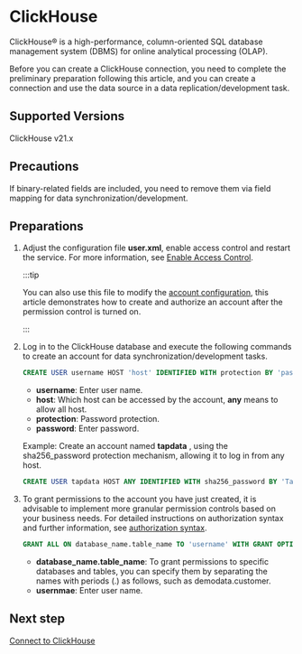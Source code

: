 # ClickHouse

ClickHouse® is a high-performance, column-oriented SQL database management system (DBMS) for online analytical processing (OLAP). 

Before you can create a ClickHouse connection, you need to complete the preliminary preparation following this article, and you can create a connection and use the data source in a data replication/development task.

## Supported Versions

ClickHouse v21.x

## Precautions

If binary-related fields are included, you need to remove them via field mapping for data synchronization/development.

## Preparations

1. Adjust the configuration file **user.xml**, enable access control and restart the service. For more information, see [Enable Access Control](https://clickhouse.com/docs/zh/operations/access-rights#enabling-access-control).

   :::tip

   You can also use this file to modify the [account configuration](https://clickhouse.com/docs/zh/operations/settings/settings-users/), this article demonstrates how to create and authorize an account after the permission control is turned on.

   :::

2. Log in to the ClickHouse database and execute the following commands to create an account for data synchronization/development tasks.

   ```sql
   CREATE USER username HOST 'host' IDENTIFIED WITH protection BY 'password';
   ```

   * **username**: Enter user name.
   * **host**: Which host can be accessed by the account, **any** means to allow all host.
   * **protection**: Password protection.
   * **password**: Enter password.

   Example: Create an account named **tapdata** , using the sha256_password protection mechanism, allowing it to log in from any host.

   ```sql
   CREATE USER tapdata HOST ANY IDENTIFIED WITH sha256_password BY 'Tap@123456';
   ```

3. To grant permissions to the account you have just created, it is advisable to implement more granular permission controls based on your business needs. For detailed instructions on authorization syntax and further information, see [authorization syntax](https://clickhouse.com/docs/zh/sql-reference/statements/grant).

   ```sql
   GRANT ALL ON database_name.table_name TO 'username' WITH GRANT OPTION;
   ```

   * **database_name.table_name**: To grant permissions to specific databases and tables, you can specify them by separating the names with periods (.) as follows, such as demodata.customer.
   * **usernmae**: Enter user name.

## Next step

[Connect to ClickHouse](../../../user-guide/connect-database/certified/connect-clickhouse.md)

